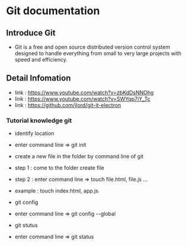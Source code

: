 # Git documentation

## Introduce Git
- Git is a free and open source distributed version control system designed to handle everything from small to very large projects with speed and efficiency.



## Detail Infomation

-   link : https://www.youtube.com/watch?v=zbKdDsNNOhg
-   link : https://www.youtube.com/watch?v=SWYqp7iY_Tc
-   link : https://github.com/jlord/git-it-electron

### Tutorial knowledge git
- identify location 
- enter command line => git init 
- create a new file in the folder by command line of git 
- step 1 : come to the folder create file
- step 2 : enter command line => touch file.html, file.js ...  

- example : touch index.html, app.js

- git config 
- enter command line => git config --global

- git stutus
- enter command line => git status